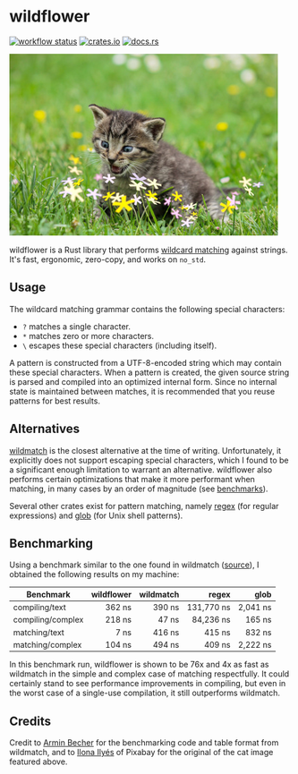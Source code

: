 # wildflower

[![workflow status](https://github.com/cassaundra/wildflower/actions/workflows/main.yml/badge.svg)](https://github.com/cassaundra/wildflower/actions)
[![crates.io](https://img.shields.io/crates/v/wildflower)](https://crates.io/crates/wildflower)
[![docs.rs](https://img.shields.io/docsrs/wildflower)](https://docs.rs/wildflower/latest/wildflower/)

![(kitten trying to eat some some flowers that look suspicously like asterisks)](wildflower_cat.jpg)

wildflower is a Rust library that performs [wildcard matching](https://en.wikipedia.org/wiki/Matching_wildcards) against strings.
It's fast, ergonomic, zero-copy, and works on `no_std`.

## Usage

The wildcard matching grammar contains the following special characters:

- `?` matches a single character.
- `*` matches zero or more characters.
- `\` escapes these special characters (including itself).

A pattern is constructed from a UTF-8-encoded string which may contain these special characters.
When a pattern is created, the given source string is parsed and compiled into an optimized internal form.
Since no internal state is maintained between matches, it is recommended that you reuse patterns for best results.

## Alternatives

[wildmatch](https://crates.io/crates/wildmatch) is the closest alternative at the time of writing.
Unfortunately, it explicitly does not support escaping special characters, which I found to be a significant enough limitation to warrant an alternative.
wildflower also performs certain optimizations that make it more performant when matching, in many cases by an order of magnitude (see [benchmarks](#benchmarking)).

Several other crates exist for pattern matching, namely [regex](https://crates.io/crates/regex) (for regular expressions) and [glob](https://crates.io/crates/glob) (for Unix shell patterns).

## Benchmarking

Using a benchmark similar to the one found in wildmatch ([source](https://github.com/becheran/wildmatch/blob/master/benches/patterns.rs)), I obtained the following results on my machine:

| Benchmark         | wildflower | wildmatch |      regex |     glob |
|-------------------|-----------:|----------:|-----------:|---------:|
| compiling/text    |     362 ns |    390 ns | 131,770 ns | 2,041 ns |
| compiling/complex |     218 ns |     47 ns |  84,236 ns |   165 ns |
| matching/text     |       7 ns |    416 ns |     415 ns |   832 ns |
| matching/complex  |     104 ns |    494 ns |     409 ns | 2,222 ns |

In this benchmark run, wildflower is shown to be 76x and 4x as fast as wildmatch in the simple and complex case of matching respectfully.
It could certainly stand to see performance improvements in compiling, but even in the worst case of a single-use compilation, it still outperforms wildmatch.

## Credits

Credit to [Armin Becher](https://github.com/becheran) for the benchmarking code and table format from wildmatch, and to [Ilona Ilyés](https://pixabay.com/users/ilonaburschl-3558510/) of Pixabay for the original of the cat image featured above.
